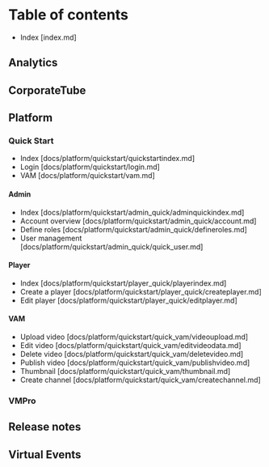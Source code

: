 # Table of contents

- Index [index.md]

## Analytics

## CorporateTube

## Platform

### Quick Start

- Index [docs/platform/quickstart/quickstartindex.md]
- Login [docs/platform/quickstart/login.md]
- VAM [docs/platform/quickstart/vam.md]

#### Admin

- Index [docs/platform/quickstart/admin_quick/adminquickindex.md]
- Account overview [docs/platform/quickstart/admin_quick/account.md]
- Define roles [docs/platform/quickstart/admin_quick/defineroles.md]
- User management [docs/platform/quickstart/admin_quick/quick_user.md]

#### Player

- Index [docs/platform/quickstart/player_quick/playerindex.md]
- Create a player [docs/platform/quickstart/player_quick/createplayer.md]
- Edit player [docs/platform/quickstart/player_quick/editplayer.md]

#### VAM

- Upload video [docs/platform/quickstart/quick_vam/videoupload.md]
- Edit video [docs/platform/quickstart/quick_vam/editvideodata.md]
- Delete video [docs/platform/quickstart/quick_vam/deletevideo.md]
- Publish video [docs/platform/quickstart/quick_vam/publishvideo.md]
- Thumbnail [docs/platform/quickstart/quick_vam/thumbnail.md]
- Create channel [docs/platform/quickstart/quick_vam/createchannel.md]

### VMPro

## Release notes

## Virtual Events
